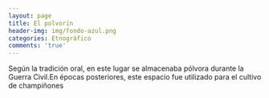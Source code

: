 ```yaml
---
layout: page
title: El polvorín
header-img: img/fondo-azul.png
categories: Etnográfico
comments: 'true'
---
```



Según la tradición oral, en este lugar se almacenaba pólvora durante la Guerra Civil.En épocas posteriores, este espacio fue utilizado para el cultivo de champiñones

<div class="photos">
</div>

